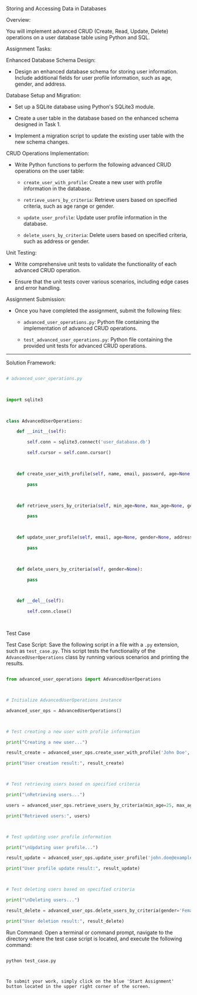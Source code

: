 Storing and Accessing Data in Databases

 

Overview:

 

You will implement advanced CRUD (Create, Read, Update, Delete) operations on a user database table using Python and SQL. 

 

Assignment Tasks:

Enhanced Database Schema Design:
   - Design an enhanced database schema for storing user information. Include additional fields for user profile information, such as age, gender, and address.

Database Setup and Migration:
   - Set up a SQLite database using Python's SQLite3 module.

   - Create a user table in the database based on the enhanced schema designed in Task 1.

   - Implement a migration script to update the existing user table with the new schema changes.

CRUD Operations Implementation:
   - Write Python functions to perform the following advanced CRUD operations on the user table:

     - `create_user_with_profile`: Create a new user with profile information in the database.

     - `retrieve_users_by_criteria`: Retrieve users based on specified criteria, such as age range or gender.

     - `update_user_profile`: Update user profile information in the database.

     - `delete_users_by_criteria`: Delete users based on specified criteria, such as address or gender.

Unit Testing:
   - Write comprehensive unit tests to validate the functionality of each advanced CRUD operation.

   - Ensure that the unit tests cover various scenarios, including edge cases and error handling.

 

Assignment Submission:

- Once you have completed the assignment, submit the following files:

  - `advanced_user_operations.py`: Python file containing the implementation of advanced CRUD operations.

  - `test_advanced_user_operations.py`: Python file containing the provided unit tests for advanced CRUD operations.

 

---

 

Solution Framework:

 

```python

# advanced_user_operations.py

 

import sqlite3

 

class AdvancedUserOperations:

    def __init__(self):

        self.conn = sqlite3.connect('user_database.db')

        self.cursor = self.conn.cursor()

 

    def create_user_with_profile(self, name, email, password, age=None, gender=None, address=None):

        pass

 

    def retrieve_users_by_criteria(self, min_age=None, max_age=None, gender=None):

        pass

 

    def update_user_profile(self, email, age=None, gender=None, address=None):

        pass

 

    def delete_users_by_criteria(self, gender=None):

        pass

 

    def __del__(self):

        self.conn.close()

 

```

Test Case


Test Case Script: Save the following script in a file with a `.py` extension, such as `test_case.py`. This script tests the functionality of the `AdvancedUserOperations` class by running various scenarios and printing the results.
 

   ```python

   from advanced_user_operations import AdvancedUserOperations

 

   # Initialize AdvancedUserOperations instance

   advanced_user_ops = AdvancedUserOperations()

 

   # Test creating a new user with profile information

   print("Creating a new user...")

   result_create = advanced_user_ops.create_user_with_profile('John Doe', 'john.doe@example.com', 'test123', age=30, gender='Male', address='123 Main St')

   print("User creation result:", result_create)

 

   # Test retrieving users based on specified criteria

   print("\nRetrieving users...")

   users = advanced_user_ops.retrieve_users_by_criteria(min_age=25, max_age=40, gender='Male')

   print("Retrieved users:", users)

 

   # Test updating user profile information

   print("\nUpdating user profile...")

   result_update = advanced_user_ops.update_user_profile('john.doe@example.com', age=35, address='456 Oak St')

   print("User profile update result:", result_update)

 

   # Test deleting users based on specified criteria

   print("\nDeleting users...")

   result_delete = advanced_user_ops.delete_users_by_criteria(gender='Female')

   print("User deletion result:", result_delete)

   ```

 

Run Command: Open a terminal or command prompt, navigate to the directory where the test case script is located, and execute the following command:
 

   ```

   python test_case.py

 

To submit your work, simply click on the blue 'Start Assignment' button located in the upper right corner of the screen.


